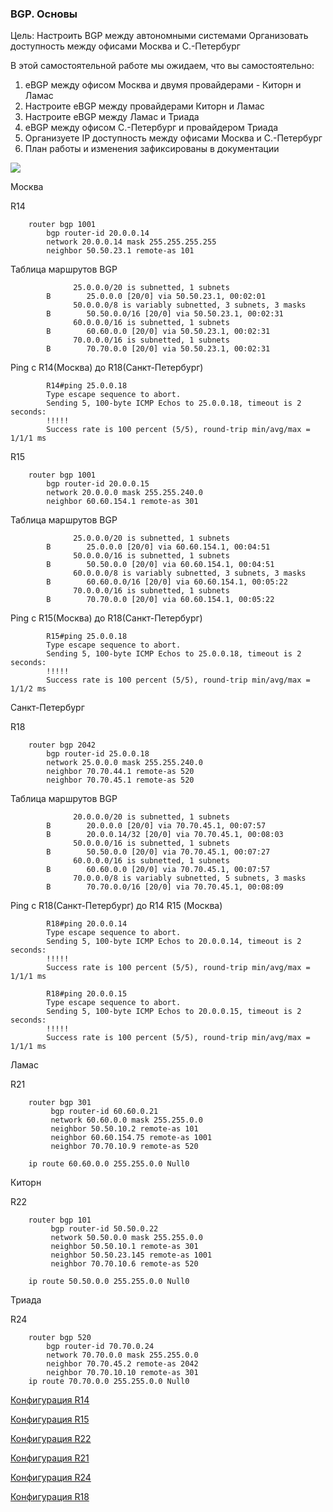 ### BGP. Основы ####

Цель: Настроить BGP между автономными системами Организовать доступность между офисами Москва и С.-Петербург

В этой самостоятельной работе мы ожидаем, что вы самостоятельно:

1. eBGP между офисом Москва и двумя провайдерами - Киторн и Ламас
2. Настроите eBGP между провайдерами Киторн и Ламас
3. Настроите eBGP между Ламас и Триада
4. eBGP между офисом С.-Петербург и провайдером Триада
5. Организуете IP доступность между офисами Москва и С.-Петербург
6. План работы и изменения зафиксированы в документации 

![](https://github.com/svasornd/otus_network/blob/master/lab11/Lab11_01.png)

Москва 

R14

        router bgp 1001
            bgp router-id 20.0.0.14
            network 20.0.0.14 mask 255.255.255.255
            neighbor 50.50.23.1 remote-as 101
       
Таблица маршрутов BGP

                  25.0.0.0/20 is subnetted, 1 subnets
            B        25.0.0.0 [20/0] via 50.50.23.1, 00:02:01
                  50.0.0.0/8 is variably subnetted, 3 subnets, 3 masks
            B        50.50.0.0/16 [20/0] via 50.50.23.1, 00:02:31
                  60.0.0.0/16 is subnetted, 1 subnets
            B        60.60.0.0 [20/0] via 50.50.23.1, 00:02:31
                  70.0.0.0/16 is subnetted, 1 subnets
            B        70.70.0.0 [20/0] via 50.50.23.1, 00:02:31


Ping c R14(Москва) до  R18(Санкт-Петербург)

            R14#ping 25.0.0.18
            Type escape sequence to abort.
            Sending 5, 100-byte ICMP Echos to 25.0.0.18, timeout is 2 seconds:
            !!!!!
            Success rate is 100 percent (5/5), round-trip min/avg/max = 1/1/1 ms

R15

        router bgp 1001
            bgp router-id 20.0.0.15
            network 20.0.0.0 mask 255.255.240.0
            neighbor 60.60.154.1 remote-as 301
        
Таблица маршрутов BGP
  
                  25.0.0.0/20 is subnetted, 1 subnets
            B        25.0.0.0 [20/0] via 60.60.154.1, 00:04:51
                  50.0.0.0/16 is subnetted, 1 subnets
            B        50.50.0.0 [20/0] via 60.60.154.1, 00:04:51
                  60.0.0.0/8 is variably subnetted, 3 subnets, 3 masks
            B        60.60.0.0/16 [20/0] via 60.60.154.1, 00:05:22
                  70.0.0.0/16 is subnetted, 1 subnets
            B        70.70.0.0 [20/0] via 60.60.154.1, 00:05:22
       
Ping c R15(Москва) до  R18(Санкт-Петербург)

            R15#ping 25.0.0.18
            Type escape sequence to abort.
            Sending 5, 100-byte ICMP Echos to 25.0.0.18, timeout is 2 seconds:
            !!!!!
            Success rate is 100 percent (5/5), round-trip min/avg/max = 1/1/2 ms

Санкт-Петербург 

R18

        router bgp 2042
            bgp router-id 25.0.0.18
            network 25.0.0.0 mask 255.255.240.0
            neighbor 70.70.44.1 remote-as 520
            neighbor 70.70.45.1 remote-as 520

Таблица маршрутов BGP

                  20.0.0.0/20 is subnetted, 1 subnets
            B        20.0.0.0 [20/0] via 70.70.45.1, 00:07:57
            B        20.0.0.14/32 [20/0] via 70.70.45.1, 00:08:03
                  50.0.0.0/16 is subnetted, 1 subnets
            B        50.50.0.0 [20/0] via 70.70.45.1, 00:07:27
                  60.0.0.0/16 is subnetted, 1 subnets
            B        60.60.0.0 [20/0] via 70.70.45.1, 00:07:57
                  70.0.0.0/8 is variably subnetted, 5 subnets, 3 masks
            B        70.70.0.0/16 [20/0] via 70.70.45.1, 00:08:09

Ping c R18(Санкт-Петербург) до  R14 R15 (Москва)

            R18#ping 20.0.0.14
            Type escape sequence to abort.
            Sending 5, 100-byte ICMP Echos to 20.0.0.14, timeout is 2 seconds:
            !!!!!
            Success rate is 100 percent (5/5), round-trip min/avg/max = 1/1/1 ms

            R18#ping 20.0.0.15
            Type escape sequence to abort.
            Sending 5, 100-byte ICMP Echos to 20.0.0.15, timeout is 2 seconds:
            !!!!!
            Success rate is 100 percent (5/5), round-trip min/avg/max = 1/1/1 ms

Ламас

R21

        router bgp 301
             bgp router-id 60.60.0.21
             network 60.60.0.0 mask 255.255.0.0
             neighbor 50.50.10.2 remote-as 101
             neighbor 60.60.154.75 remote-as 1001
             neighbor 70.70.10.9 remote-as 520

        ip route 60.60.0.0 255.255.0.0 Null0

Киторн

R22

        router bgp 101
             bgp router-id 50.50.0.22
             network 50.50.0.0 mask 255.255.0.0
             neighbor 50.50.10.1 remote-as 301
             neighbor 50.50.23.145 remote-as 1001
             neighbor 70.70.10.6 remote-as 520

        ip route 50.50.0.0 255.255.0.0 Null0

Триада

R24

        router bgp 520
            bgp router-id 70.70.0.24
            network 70.70.0.0 mask 255.255.0.0
            neighbor 70.70.45.2 remote-as 2042
            neighbor 70.70.10.10 remote-as 301
        ip route 70.70.0.0 255.255.0.0 Null0

[Конфигурация R14](https://github.com/svasornd/otus_network/blob/master/lab11/config/R14.md)

[Конфигурация R15](https://github.com/svasornd/otus_network/blob/master/lab11/config/R15.md)

[Конфигурация R22](https://github.com/svasornd/otus_network/blob/master/lab11/config/R22.md)

[Конфигурация R21](https://github.com/svasornd/otus_network/blob/master/lab11/config/R21.md)

[Конфигурация R24](https://github.com/svasornd/otus_network/blob/master/lab11/config/R24.md)

[Конфигурация R18](https://github.com/svasornd/otus_network/blob/master/lab11/config/R18.md)
